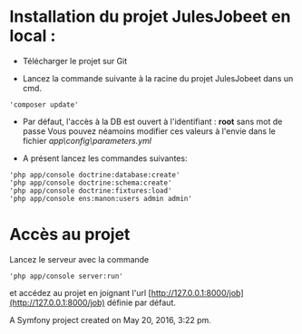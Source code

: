 # Installation du projet JulesJobeet en local :

* Télécharger le projet sur Git

* Lancez la commande suivante à la racine du projet JulesJobeet dans un cmd.
```
'composer update'
```

* Par défaut, l'accès à la DB est ouvert à l'identifiant : **root** sans mot de passe
Vous pouvez néamoins modifier ces valeurs à l'envie dans le fichier *app\config\parameters.yml*

* A présent lancez les commandes suivantes:
```
'php app/console doctrine:database:create'
'php app/console doctrine:schema:create'
'php app/console doctrine:fixtures:load'
'php app/console ens:manon:users admin admin'
```

# Accès au projet

Lancez le serveur avec la commande
```
'php app/console server:run'
```
et accédez au projet en joignant l'url [http://127.0.0.1:8000/job](http://127.0.0.1:8000/job) définie par défaut.

A Symfony project created on May 20, 2016, 3:22 pm.
